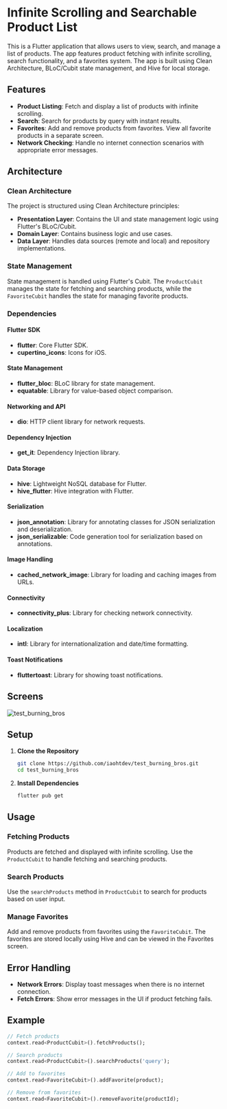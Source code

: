# Infinite Scrolling and Searchable Product List

This is a Flutter application that allows users to view, search, and manage a list of products. The app features product fetching with infinite scrolling, search functionality, and a favorites system. The app is built using Clean Architecture, BLoC/Cubit state management, and Hive for local storage.

## Features

- **Product Listing**: Fetch and display a list of products with infinite scrolling.
- **Search**: Search for products by query with instant results.
- **Favorites**: Add and remove products from favorites. View all favorite products in a separate screen.
- **Network Checking**: Handle no internet connection scenarios with appropriate error messages.

## Architecture

### Clean Architecture

The project is structured using Clean Architecture principles:

- **Presentation Layer**: Contains the UI and state management logic using Flutter's BLoC/Cubit.
- **Domain Layer**: Contains business logic and use cases.
- **Data Layer**: Handles data sources (remote and local) and repository implementations.

### State Management

State management is handled using Flutter's Cubit. The `ProductCubit` manages the state for fetching and searching products, while the `FavoriteCubit` handles the state for managing favorite products.

### Dependencies

#### Flutter SDK
- **flutter**: Core Flutter SDK.
- **cupertino_icons**: Icons for iOS.
#### State Management
- **flutter_bloc**: BLoC library for state management.
- **equatable**: Library for value-based object comparison.
#### Networking and API
- **dio**: HTTP client library for network requests.
#### Dependency Injection
- **get_it**: Dependency Injection library.
#### Data Storage
- **hive**: Lightweight NoSQL database for Flutter.
- **hive_flutter**: Hive integration with Flutter.
#### Serialization
- **json_annotation**: Library for annotating classes for JSON serialization and deserialization.
- **json_serializable**: Code generation tool for serialization based on annotations.
#### Image Handling
- **cached_network_image**: Library for loading and caching images from URLs.
#### Connectivity
- **connectivity_plus**: Library for checking network connectivity.
#### Localization
- **intl**: Library for internationalization and date/time formatting.
#### Toast Notifications
- **fluttertoast**: Library for showing toast notifications.


## Screens
![test_burning_bros](https://github.com/user-attachments/assets/75edddbf-e288-4eff-bd66-cdba7d583f3f)

## Setup

1. **Clone the Repository**

    ```bash
    git clone https://github.com/iaohtdev/test_burning_bros.git
    cd test_burning_bros
    ```

2. **Install Dependencies**

    ```bash
    flutter pub get
    ```

## Usage

### Fetching Products

Products are fetched and displayed with infinite scrolling. Use the `ProductCubit` to handle fetching and searching products.

### Search Products

Use the `searchProducts` method in `ProductCubit` to search for products based on user input.

### Manage Favorites

Add and remove products from favorites using the `FavoriteCubit`. The favorites are stored locally using Hive and can be viewed in the Favorites screen.

## Error Handling

- **Network Errors**: Display toast messages when there is no internet connection.
- **Fetch Errors**: Show error messages in the UI if product fetching fails.

## Example

```dart
// Fetch products
context.read<ProductCubit>().fetchProducts();

// Search products
context.read<ProductCubit>().searchProducts('query');

// Add to favorites
context.read<FavoriteCubit>().addFavorite(product);

// Remove from favorites
context.read<FavoriteCubit>().removeFavorite(productId);
